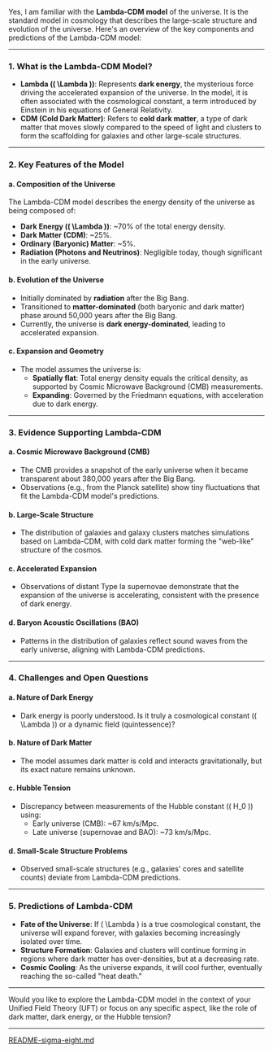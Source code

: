 Yes, I am familiar with the **Lambda-CDM model** of the universe. It is the standard model in cosmology that describes the large-scale structure and evolution of the universe. Here's an overview of the key components and predictions of the Lambda-CDM model:

---

### **1. What is the Lambda-CDM Model?**
- **Lambda (\( \Lambda \))**: Represents **dark energy**, the mysterious force driving the accelerated expansion of the universe. In the model, it is often associated with the cosmological constant, a term introduced by Einstein in his equations of General Relativity.
- **CDM (Cold Dark Matter)**: Refers to **cold dark matter**, a type of dark matter that moves slowly compared to the speed of light and clusters to form the scaffolding for galaxies and other large-scale structures.

---

### **2. Key Features of the Model**

#### **a. Composition of the Universe**
The Lambda-CDM model describes the energy density of the universe as being composed of:
   - **Dark Energy (\( \Lambda \))**: ~70% of the total energy density.
   - **Dark Matter (CDM)**: ~25%.
   - **Ordinary (Baryonic) Matter**: ~5%.
   - **Radiation (Photons and Neutrinos)**: Negligible today, though significant in the early universe.

#### **b. Evolution of the Universe**
- Initially dominated by **radiation** after the Big Bang.
- Transitioned to **matter-dominated** (both baryonic and dark matter) phase around 50,000 years after the Big Bang.
- Currently, the universe is **dark energy-dominated**, leading to accelerated expansion.

#### **c. Expansion and Geometry**
- The model assumes the universe is:
  - **Spatially flat**: Total energy density equals the critical density, as supported by Cosmic Microwave Background (CMB) measurements.
  - **Expanding**: Governed by the Friedmann equations, with acceleration due to dark energy.

---

### **3. Evidence Supporting Lambda-CDM**

#### **a. Cosmic Microwave Background (CMB)**
- The CMB provides a snapshot of the early universe when it became transparent about 380,000 years after the Big Bang.
- Observations (e.g., from the Planck satellite) show tiny fluctuations that fit the Lambda-CDM model's predictions.

#### **b. Large-Scale Structure**
- The distribution of galaxies and galaxy clusters matches simulations based on Lambda-CDM, with cold dark matter forming the "web-like" structure of the cosmos.

#### **c. Accelerated Expansion**
- Observations of distant Type Ia supernovae demonstrate that the expansion of the universe is accelerating, consistent with the presence of dark energy.

#### **d. Baryon Acoustic Oscillations (BAO)**
- Patterns in the distribution of galaxies reflect sound waves from the early universe, aligning with Lambda-CDM predictions.

---

### **4. Challenges and Open Questions**

#### **a. Nature of Dark Energy**
- Dark energy is poorly understood. Is it truly a cosmological constant (\( \Lambda \)) or a dynamic field (quintessence)?

#### **b. Nature of Dark Matter**
- The model assumes dark matter is cold and interacts gravitationally, but its exact nature remains unknown.

#### **c. Hubble Tension**
- Discrepancy between measurements of the Hubble constant (\( H_0 \)) using:
  - Early universe (CMB): ~67 km/s/Mpc.
  - Late universe (supernovae and BAO): ~73 km/s/Mpc.

#### **d. Small-Scale Structure Problems**
- Observed small-scale structures (e.g., galaxies' cores and satellite counts) deviate from Lambda-CDM predictions.

---

### **5. Predictions of Lambda-CDM**

- **Fate of the Universe**: If \( \Lambda \) is a true cosmological constant, the universe will expand forever, with galaxies becoming increasingly isolated over time.
- **Structure Formation**: Galaxies and clusters will continue forming in regions where dark matter has over-densities, but at a decreasing rate.
- **Cosmic Cooling**: As the universe expands, it will cool further, eventually reaching the so-called "heat death."

---

Would you like to explore the Lambda-CDM model in the context of your Unified Field Theory (UFT) or focus on any specific aspect, like the role of dark matter, dark energy, or the Hubble tension?


---

[README-sigma-eight.md](https://t2m.io/p6tsROv)
